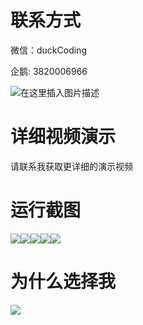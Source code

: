 # 联系方式

微信：duckCoding

企鹅: 3820006966

![在这里插入图片描述](http://upload.cxycsx.vip/91ab4bcb4f2c4c6db86365bb6d6e9c62.jpeg)

# 详细视频演示

请联系我获取更详细的演示视频

# 运行截图

![](http://www.bysj52.com/uploadfile/ueditor/image/202306/%E6%AF%95%E8%AE%BEspringboot210%E5%9F%BA%E4%BA%8ESpringboot%E5%BC%80%E5%8F%91%E7%9A%84%E7%B2%BE%E7%AE%80%E5%8D%9A%E5%AE%A2%E7%B3%BB%E7%BB%9F%E7%9A%84%E8%A7%86%E9%A2%91%E6%AF%95%E4%B8%9A%E8%AE%BE%E8%AE%A1/5.png)![](http://www.bysj52.com/uploadfile/ueditor/image/202306/%E6%AF%95%E8%AE%BEspringboot210%E5%9F%BA%E4%BA%8ESpringboot%E5%BC%80%E5%8F%91%E7%9A%84%E7%B2%BE%E7%AE%80%E5%8D%9A%E5%AE%A2%E7%B3%BB%E7%BB%9F%E7%9A%84%E8%A7%86%E9%A2%91%E6%AF%95%E4%B8%9A%E8%AE%BE%E8%AE%A1/4.png)![](http://www.bysj52.com/uploadfile/ueditor/image/202306/%E6%AF%95%E8%AE%BEspringboot210%E5%9F%BA%E4%BA%8ESpringboot%E5%BC%80%E5%8F%91%E7%9A%84%E7%B2%BE%E7%AE%80%E5%8D%9A%E5%AE%A2%E7%B3%BB%E7%BB%9F%E7%9A%84%E8%A7%86%E9%A2%91%E6%AF%95%E4%B8%9A%E8%AE%BE%E8%AE%A1/2.png)![](http://www.bysj52.com/uploadfile/ueditor/image/202306/%E6%AF%95%E8%AE%BEspringboot210%E5%9F%BA%E4%BA%8ESpringboot%E5%BC%80%E5%8F%91%E7%9A%84%E7%B2%BE%E7%AE%80%E5%8D%9A%E5%AE%A2%E7%B3%BB%E7%BB%9F%E7%9A%84%E8%A7%86%E9%A2%91%E6%AF%95%E4%B8%9A%E8%AE%BE%E8%AE%A1/3.png)![](http://www.bysj52.com/uploadfile/ueditor/image/202306/%E6%AF%95%E8%AE%BEspringboot210%E5%9F%BA%E4%BA%8ESpringboot%E5%BC%80%E5%8F%91%E7%9A%84%E7%B2%BE%E7%AE%80%E5%8D%9A%E5%AE%A2%E7%B3%BB%E7%BB%9F%E7%9A%84%E8%A7%86%E9%A2%91%E6%AF%95%E4%B8%9A%E8%AE%BE%E8%AE%A1/1.png)

# 为什么选择我

![](http://upload.cxycsx.vip/%E7%A8%8B%E5%BA%8F%E8%AE%BE%E8%AE%A1.png)

